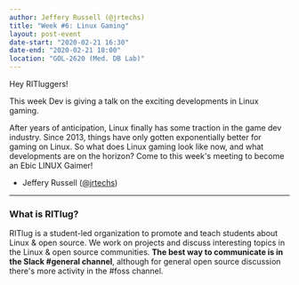 ```yaml
---
author: Jeffery Russell (@jrtechs)
title: "Week #6: Linux Gaming"
layout: post-event
date-start: "2020-02-21 16:30"
date-end: "2020-02-21 18:00"
location: "GOL-2620 (Med. DB Lab)"
---
```


Hey RITluggers!

This week Dev is giving a talk on the exciting developments in Linux gaming. 

After years of anticipation, 
Linux finally has some traction in the game dev industry. 
Since 2013, things have only gotten exponentially better for gaming on Linux.
So what does Linux gaming look like now, 
and what developments are on the horizon?
Come to this week's meeting to become an Ebic LINUX Gaimer!

- Jeffery Russell ([@jrtechs](https://jrtechs.net))

---

### What is RITlug?

RITlug is a student-led organization to promote and teach students about Linux & open source.
We work on projects and discuss interesting topics in the Linux & open source communities.
**The best way to communicate is in the Slack #general channel**, although for general open source discussion there's more activity in the #foss channel.
